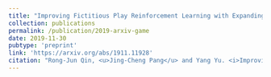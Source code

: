 ```yaml
---
title: "Improving Fictitious Play Reinforcement Learning with Expanding Models"
collection: publications
permalink: /publication/2019-arxiv-game
date: 2019-11-30
pubtype: 'preprint'
link: 'https://arxiv.org/abs/1911.11928'
citation: "Rong-Jun Qin, <u>Jing-Cheng Pang</u> and Yang Yu. <i>Improving Fictitious Play Reinforcement Learning with Expanding Models.</i> CoRR abs/1907.01077, 2019."
---
```

